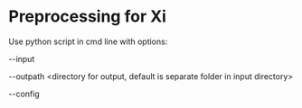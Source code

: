 # Preprocessing for Xi
Use python script in cmd line with options:

--input <folder or single file to process>

--outpath <directory for output, default is separate folder in input directory>

--config <path to config file>